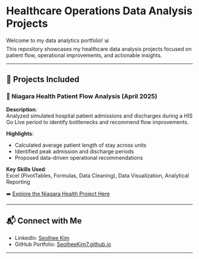 # Healthcare Operations Data Analysis Projects

Welcome to my data analytics portfolio! 📊  
This repository showcases my healthcare data analysis projects focused on patient flow, operational improvements, and actionable insights.

---

## 📂 Projects Included

### 🔹 Niagara Health Patient Flow Analysis (April 2025)

**Description**:  
Analyzed simulated hospital patient admissions and discharges during a HIS Go Live period to identify bottlenecks and recommend flow improvements.

**Highlights**:
- Calculated average patient length of stay across units
- Identified peak admission and discharge periods
- Proposed data-driven operational recommendations

**Key Skills Used**:  
Excel (PivotTables, Formulas, Data Cleaning), Data Visualization, Analytical Reporting

➡️ [Explore the Niagara Health Project Here](./projects/niagara_health_patient_flow/README.md)

---


## 📬 Connect with Me

- LinkedIn: [Seolhee Kim](https://www.linkedin.com/in/seolheekim7/)
- GitHub Portfolio: [SeolheeKim7.github.io](https://seolheekim7.github.io)

---

